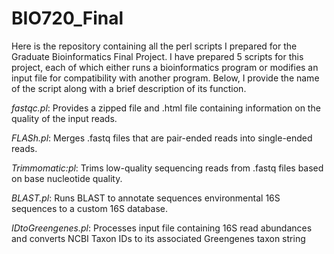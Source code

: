 # BIO720_Final
Here is the repository containing all the perl scripts I prepared for the Graduate Bioinformatics Final Project. I have prepared 5 scripts for this project, each of which either runs a bioinformatics program or modifies an input file for compatibility with another program. Below, I provide the name of the script along with a brief description of its function.

_fastqc.pl_: Provides a zipped file and .html file containing information on the quality of the input reads.

_FLASh.pl_: Merges .fastq files that are pair-ended reads into single-ended reads.

_Trimmomatic:pl_: Trims low-quality sequencing reads from .fastq files based on base nucleotide quality.

_BLAST.pl_: Runs BLAST to annotate sequences environmental 16S sequences to a custom 16S database.

_IDtoGreengenes.pl_: Processes input file containing 16S read abundances and converts NCBI Taxon IDs to its associated Greengenes taxon string   
